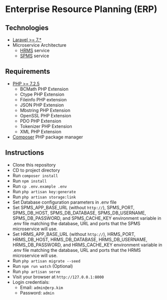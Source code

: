 # Enterprise Resource Planning (ERP)

## Technologies
- [Laravel >= 7.*](https://laravel.com/)
- Microservice Architecture
    - [HRMS](https://github.com/oworyoakim/hrms.git) service
    - [SPMS](https://github.com/oworyoakim/spms.git) service
## Requirements
- [PHP >= 7.2.5](https://www.php.net/)
    - BCMath PHP Extension
    - Ctype PHP Extension
    - Fileinfo PHP extension
    - JSON PHP Extension
    - Mbstring PHP Extension
    - OpenSSL PHP Extension
    - PDO PHP Extension
    - Tokenizer PHP Extension
    - XML PHP Extension
- [Composer](https://getcomposer.org/) PHP package manager

## Instructions
- Clone this repository
- CD to project directory
- Run `composer install`
- Run `npm install`
- Run `cp .env.example .env`
- Run `php artisan key:generate`
- Run `php artisan storage:link`
- Set Database configuration parameters in .env file
- Set SPMS_APP_BASE_URL (without `http://`), SPMS_PORT, SPMS_DB_HOST, SPMS_DB_DATABASE, SPMS_DB_USERNAME, SPMS_DB_PASSWORD, and SPMS_CACHE_KEY environment variable in .env file matching the database, URL and ports that the SPMS microservice will use.
- Set HRMS_APP_BASE_URL (without `http://`), HRMS_PORT, HRMS_DB_HOST, HRMS_DB_DATABASE, HRMS_DB_USERNAME, HRMS_DB_PASSWORD, and HRMS_CACHE_KEY environment variable in .env file matching the database, URL and ports that the HRMS microservice will use.
- Run `php artisan migrate --seed`
- Run `npm run watch` (Optional)
- Run `php artisan serve`
- Visit your browser at `http://127.0.0.1:8000`
- Login credentials: 
    - Email: `admin@erp.kim`
    - Password: `admin`

